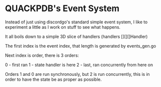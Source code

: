 # QUACKPDB's Event System

Instead of just using discordgo's standard simple event system, I like to experiment a little as I work on stuff to see what happens.

It all boils down to a simple 3D slice of handlers (handlers [][][]Handler)

The first index is the event index, that length is generated by events_gen.go

Next index is order, there is 3 orders:

0 - first ran
1 - state handler is here
2 - last, ran concurrently from here on

Orders 1 and 0 are run synchronously, but 2 is run concurrently, this is in order to have the state be as proper as possible.
